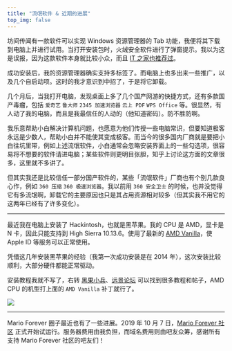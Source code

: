 ```yaml
---
title: "流氓软件 & 近期的进展"
top_img: false
---
```


坊间传闻有一款软件可以实现 Windows 资源管理器的 Tab 功能，我便将其下载到电脑上并进行试用。当打开安装包时，火绒安全软件进行了弹窗提示。我以为这是误报，因为这款软件本身就比较小众，而且 [IT 之家也推荐过](https://www.ithome.com/html/soft/64784.htm)。

成功安装后，我的资源管理器确实支持多标签了。而电脑上也多出来一些推广，以及几个自启动项。这时的我才意识到中招了，于是将它卸载。

几个月后，当我打开电脑，发现桌面上多了几个国产网游的快捷方式，还有多款国产毒瘤，包括 `爱奇艺` `鲁大师` `2345 加速浏览器` `云上 PDF` `WPS Office` 等。很显然，有人动了我的电脑，而且是我最信任的人动的（他知道密码）。防不胜防啊。

我乐意帮助小白解决计算机问题，也愿意为他们传授一些电脑常识，但要知道极客永远是少数人，帮助小白并不能使其变成极客。而当今的很多国内厂商就是要把小白往坑里带，例如上述流氓软件，小白通常会忽略安装界面上的一些勾选项，很容易将不想要的软件请进电脑；某些软件则更明目张胆，知乎上讨论这方面的文章很多，这里就不多讲了。

但其实我还是比较信任一部分国产软件的，某些「流氓软件」厂商也有个别几款良心作，例如 `360 压缩` `360 极速浏览器`。我以前用 `360 安全卫士` 的时候，也并没觉得它有多流氓啊，卸载它的主要原因也只是其占用资源相对较多（但其实我不用它的这两年已经有了许多变化）。

---

最近我在电脑上安装了 Hackintosh，也就是黑苹果。我的 CPU 是 AMD，显卡是 N 卡，因此只能支持到 High Sierra 10.13.6。使用了最新的 [AMD Vanilla](https://github.com/AMD-OSX/AMD_Vanilla)，使 Apple ID 等服务可以正常使用。

凭借这几年安装黑苹果的经验（我第一次成功安装是在 2014 年），这次安装比较顺利，大部分硬件都能正常驱动。

安装教程我就不写了，右转 [黑果小兵](https://blog.daliansky.net)、[远景论坛](http://bbs.pcbeta.com) 可以找到很多教程和帖子，AMD CPU 的机型打上面的 `AMD Vanilla` 补丁就行了。

<img src="/img/in-post/20191018-064209.webp" />

---

Mario Forever 圈子最近也有了一些进展。2019 年 10 月 7 日，[Mario Forever 社区](https://marioforever.net/) 正式开始试运行。服务器费用由我负担，而域名费用则由吧友众筹，感谢所有支持 Mario Forever 社区的吧友们！